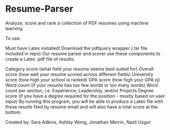 # Resume-Parser
Analyze, score and rank a collection of PDF resumes using machine learning

To use:

Must have Latex installed!
Download the pdfquery wrapper (.tar file included in repo)
Our resume parser and scorer use these components to create a Latex .pdf file of results:

Category score (what field your resume seems best suited for)
Overall score (how well your resume scored across different fields)
University score (how high your school is ranked)
GPA score (how high your GPA is)
Word count (if your resume has too few words or too many words)
Word count per section, i.e. Experience, Leadership, and/or Projects
Degree score (if you have a degree required for the position - mostly based on user input)
By running this program, you will be able to produce a Latex file with these results filed by resume email and will also have a total score at the bottom.

Created by: Sara Adkins, Ashley Wong, Jonathan Merrin, Nazli Uzgur
